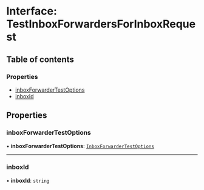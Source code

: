 # Interface: TestInboxForwardersForInboxRequest

## Table of contents

### Properties

- [inboxForwarderTestOptions](TestInboxForwardersForInboxRequest.md#inboxforwardertestoptions)
- [inboxId](TestInboxForwardersForInboxRequest.md#inboxid)

## Properties

### <a id="inboxforwardertestoptions" name="inboxforwardertestoptions"></a> inboxForwarderTestOptions

• **inboxForwarderTestOptions**: [`InboxForwarderTestOptions`](InboxForwarderTestOptions.md)

___

### <a id="inboxid" name="inboxid"></a> inboxId

• **inboxId**: `string`
